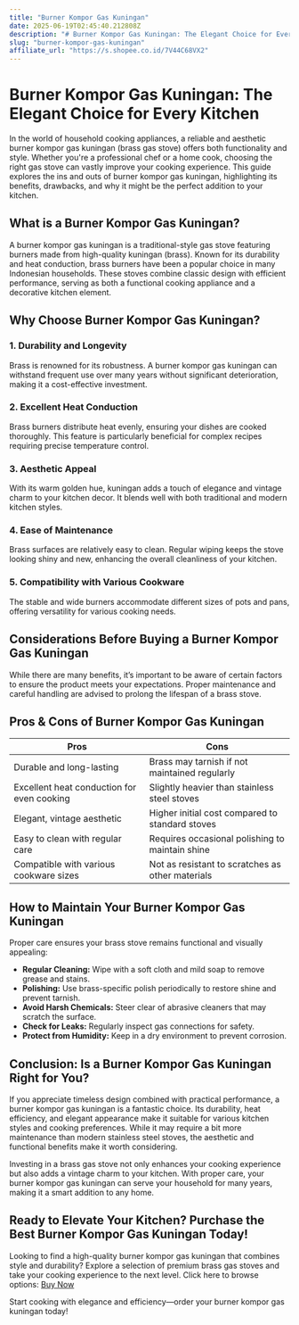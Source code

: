 ```yaml
---
title: "Burner Kompor Gas Kuningan"
date: 2025-06-19T02:45:40.212808Z
description: "# Burner Kompor Gas Kuningan: The Elegant Choice for Every Kitchen..."
slug: "burner-kompor-gas-kuningan"
affiliate_url: "https://s.shopee.co.id/7V44C68VX2"
---
```

# Burner Kompor Gas Kuningan: The Elegant Choice for Every Kitchen

In the world of household cooking appliances, a reliable and aesthetic burner kompor gas kuningan (brass gas stove) offers both functionality and style. Whether you're a professional chef or a home cook, choosing the right gas stove can vastly improve your cooking experience. This guide explores the ins and outs of burner kompor gas kuningan, highlighting its benefits, drawbacks, and why it might be the perfect addition to your kitchen.

## What is a Burner Kompor Gas Kuningan?

A burner kompor gas kuningan is a traditional-style gas stove featuring burners made from high-quality kuningan (brass). Known for its durability and heat conduction, brass burners have been a popular choice in many Indonesian households. These stoves combine classic design with efficient performance, serving as both a functional cooking appliance and a decorative kitchen element.

## Why Choose Burner Kompor Gas Kuningan?

### 1. Durability and Longevity

Brass is renowned for its robustness. A burner kompor gas kuningan can withstand frequent use over many years without significant deterioration, making it a cost-effective investment.

### 2. Excellent Heat Conduction

Brass burners distribute heat evenly, ensuring your dishes are cooked thoroughly. This feature is particularly beneficial for complex recipes requiring precise temperature control.

### 3. Aesthetic Appeal

With its warm golden hue, kuningan adds a touch of elegance and vintage charm to your kitchen decor. It blends well with both traditional and modern kitchen styles.

### 4. Ease of Maintenance

Brass surfaces are relatively easy to clean. Regular wiping keeps the stove looking shiny and new, enhancing the overall cleanliness of your kitchen.

### 5. Compatibility with Various Cookware

The stable and wide burners accommodate different sizes of pots and pans, offering versatility for various cooking needs.

## Considerations Before Buying a Burner Kompor Gas Kuningan

While there are many benefits, it’s important to be aware of certain factors to ensure the product meets your expectations. Proper maintenance and careful handling are advised to prolong the lifespan of a brass stove.

## Pros & Cons of Burner Kompor Gas Kuningan

| **Pros** | **Cons** |
| --- | --- |
| Durable and long-lasting | Brass may tarnish if not maintained regularly |
| Excellent heat conduction for even cooking | Slightly heavier than stainless steel stoves |
| Elegant, vintage aesthetic | Higher initial cost compared to standard stoves |
| Easy to clean with regular care | Requires occasional polishing to maintain shine |
| Compatible with various cookware sizes | Not as resistant to scratches as other materials |

## How to Maintain Your Burner Kompor Gas Kuningan

Proper care ensures your brass stove remains functional and visually appealing:

- **Regular Cleaning:** Wipe with a soft cloth and mild soap to remove grease and stains.
- **Polishing:** Use brass-specific polish periodically to restore shine and prevent tarnish.
- **Avoid Harsh Chemicals:** Steer clear of abrasive cleaners that may scratch the surface.
- **Check for Leaks:** Regularly inspect gas connections for safety.
- **Protect from Humidity:** Keep in a dry environment to prevent corrosion.

## Conclusion: Is a Burner Kompor Gas Kuningan Right for You?

If you appreciate timeless design combined with practical performance, a burner kompor gas kuningan is a fantastic choice. Its durability, heat efficiency, and elegant appearance make it suitable for various kitchen styles and cooking preferences. While it may require a bit more maintenance than modern stainless steel stoves, the aesthetic and functional benefits make it worth considering.

Investing in a brass gas stove not only enhances your cooking experience but also adds a vintage charm to your kitchen. With proper care, your burner kompor gas kuningan can serve your household for many years, making it a smart addition to any home.

## Ready to Elevate Your Kitchen? Purchase the Best Burner Kompor Gas Kuningan Today!

Looking to find a high-quality burner kompor gas kuningan that combines style and durability? Explore a selection of premium brass gas stoves and take your cooking experience to the next level. Click here to browse options: [Buy Now](https://s.shopee.co.id/7V44C68VX2)

Start cooking with elegance and efficiency—order your burner kompor gas kuningan today!
